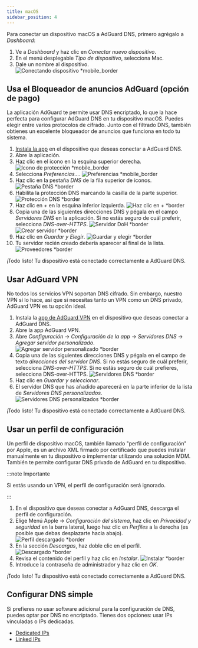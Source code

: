 ```yaml
---
title: macOS
sidebar_position: 4
---
```


Para conectar un dispositivo macOS a AdGuard DNS, primero agrégalo a _Dashboard_:

1. Ve a _Dashboard_ y haz clic en _Conectar nuevo dispositivo_.
2. En el menú desplegable _Tipo de dispositivo_, selecciona Mac.
3. Dale un nombre al dispositivo.
    ![Conectando dispositivo \*mobile_border](https://cdn.adtidy.org/content/kb/dns/private/new_dns/connect/mac_ab/choose_mac.png)

## Usa el Bloqueador de anuncios AdGuard (opción de pago)

La aplicación AdGuard te permite usar DNS encriptado, lo que la hace perfecta para configurar AdGuard DNS en tu dispositivo macOS. Puedes elegir entre varios protocolos de cifrado. Junto con el filtrado DNS, también obtienes un excelente bloqueador de anuncios que funciona en todo tu sistema.

1. [Instala la app](https://adguard.com/adguard-mac/overview.html) en el dispositivo que deseas conectar a AdGuard DNS.
2. Abre la aplicación.
3. Haz clic en el icono en la esquina superior derecha.
    ![Icono de protección \*mobile_border](https://cdn.adtidy.org/content/kb/dns/private/new_dns/connect/mac_ab/mac_step3.png)
4. Selecciona _Preferencias..._.
    ![Preferencias \*mobile_border](https://cdn.adtidy.org/content/kb/dns/private/new_dns/connect/mac_ab/mac_step4.png)
5. Haz clic en la pestaña _DNS_ de la fila superior de iconos.
    ![Pestaña DNS \*border](https://cdn.adtidy.org/content/kb/dns/private/new_dns/connect/mac_ab/mac_step5.png)
6. Habilita la protección DNS marcando la casilla de la parte superior.
    ![Protección DNS \*border](https://cdn.adtidy.org/content/kb/dns/private/new_dns/connect/mac_ab/mac_step6.png)
7. Haz clic en _+_ en la esquina inferior izquierda.
    ![Haz clic en + \*border](https://cdn.adtidy.org/content/kb/dns/private/new_dns/connect/mac_ab/mac_step7.png)
8. Copia una de las siguientes direcciones DNS y pégala en el campo _Servidores DNS_ en la aplicación. Si no estás seguro de cuál preferir, selecciona _DNS-over-HTTPS_.
    ![Servidor DoH \*border](https://cdn.adtidy.org/content/kb/dns/private/new_dns/connect/mac_ab/mac_step8_1.png)
    ![Crear servidor \*border](https://cdn.adtidy.org/content/kb/dns/private/new_dns/connect/mac_ab/mac_step8_2.png)
9. Haz clic en _Guardar y Elegir_.
    ![Guardar y elegir \*border](https://cdn.adtidy.org/content/kb/dns/private/new_dns/connect/mac_ab/mac_step9.png)
10. Tu servidor recién creado debería aparecer al final de la lista.
    ![Proveedores \*border](https://cdn.adtidy.org/content/kb/dns/private/new_dns/connect/mac_ab/mac_step10.png)

¡Todo listo! Tu dispositivo está conectado correctamente a AdGuard DNS.

## Usar AdGuard VPN

No todos los servicios VPN soportan DNS cifrado. Sin embargo, nuestro VPN sí lo hace, así que si necesitas tanto un VPN como un DNS privado, AdGuard VPN es tu opción ideal.

1. Instala la [app de AdGuard VPN](https://adguard-vpn.com/mac/overview.html) en el dispositivo que deseas conectar a AdGuard DNS.
2. Abre la app AdGuard VPN.
3. Abre _Configuración_ → _Configuración de la app_ → _Servidores DNS_ → _Agregar servidor personalizado_.
    ![Agregar servidor personalizado \*border](https://cdn.adtidy.org/content/kb/dns/private/new_dns/connect/mac_vpn/mac_step3.png)
4. Copia una de las siguientes direcciones DNS y pégala en el campo de texto _direcciones del servidor DNS_. Si no estás seguro de cuál preferir, selecciona _DNS-over-HTTPS_. Si no estás seguro de cuál prefieres, selecciona DNS-over-HTTPS.
    ![Servidores DNS \*border](https://cdn.adtidy.org/content/kb/dns/private/new_dns/connect/mac_vpn/mac_step4.png)
5. Haz clic en _Guardar y seleccionar_.
6. El servidor DNS que has añadido aparecerá en la parte inferior de la lista de _Servidores DNS personalizados_.
    ![Servidores DNS personalizados \*border](https://cdn.adtidy.org/content/kb/dns/private/new_dns/connect/mac_vpn/mac_step6.png)

¡Todo listo! Tu dispositivo está conectado correctamente a AdGuard DNS.

## Usar un perfil de configuración

Un perfil de dispositivo macOS, también llamado "perfil de configuración" por Apple, es un archivo XML firmado por certificado que puedes instalar manualmente en tu dispositivo o implementar utilizando una solución MDM. También te permite configurar DNS privado de AdGuard en tu dispositivo.

:::note Importante

Si estás usando un VPN, el perfil de configuración será ignorado.

:::

1. En el dispositivo que deseas conectar a AdGuard DNS, descarga el perfil de configuración.
2. Elige Menú Apple → _Configuración del sistema_, haz clic en _Privacidad y seguridad_ en la barra lateral, luego haz clic en _Perfiles_ a la derecha (es posible que debas desplazarte hacia abajo).
    ![Perfil descargado \*border](https://cdn.adtidy.org/content/kb/dns/private/new_dns/connect/mac_profile/mac_step2.png)
3. En la sección _Descargas_, haz doble clic en el perfil.
    ![Descargado \*border](https://cdn.adtidy.org/content/kb/dns/private/new_dns/connect/mac_profile/mac_step3.png)
4. Revisa el contenido del perfil y haz clic en _Instalar_.
    ![Instalar \*border](https://cdn.adtidy.org/content/kb/dns/private/new_dns/connect/mac_profile/mac_step4.png)
5. Introduce la contraseña de administrador y haz clic en _OK_.

¡Todo listo! Tu dispositivo está conectado correctamente a AdGuard DNS.

## Configurar DNS simple

Si prefieres no usar software adicional para la configuración de DNS, puedes optar por DNS no encriptado. Tienes dos opciones: usar IPs vinculadas o IPs dedicadas.

- [Dedicated IPs](/private-dns/connect-devices/other-options/dedicated-ip.md)
- [Linked IPs](/private-dns/connect-devices/other-options/linked-ip.md)
